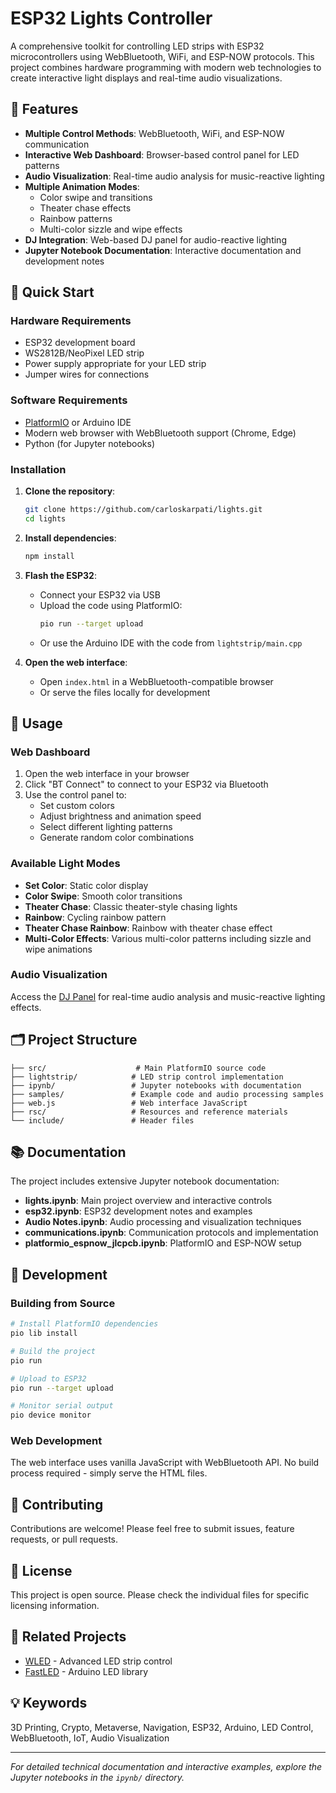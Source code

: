 # ESP32 Lights Controller

A comprehensive toolkit for controlling LED strips with ESP32 microcontrollers using WebBluetooth, WiFi, and ESP-NOW protocols. This project combines hardware programming with modern web technologies to create interactive light displays and real-time audio visualizations.

## 🌟 Features

- **Multiple Control Methods**: WebBluetooth, WiFi, and ESP-NOW communication
- **Interactive Web Dashboard**: Browser-based control panel for LED patterns
- **Audio Visualization**: Real-time audio analysis for music-reactive lighting
- **Multiple Animation Modes**: 
  - Color swipe and transitions
  - Theater chase effects
  - Rainbow patterns
  - Multi-color sizzle and wipe effects
- **DJ Integration**: Web-based DJ panel for audio-reactive lighting
- **Jupyter Notebook Documentation**: Interactive documentation and development notes

## 🚀 Quick Start

### Hardware Requirements

- ESP32 development board
- WS2812B/NeoPixel LED strip
- Power supply appropriate for your LED strip
- Jumper wires for connections

### Software Requirements

- [PlatformIO](https://platformio.org/) or Arduino IDE
- Modern web browser with WebBluetooth support (Chrome, Edge)
- Python (for Jupyter notebooks)

### Installation

1. **Clone the repository**:
   ```bash
   git clone https://github.com/carloskarpati/lights.git
   cd lights
   ```

2. **Install dependencies**:
   ```bash
   npm install
   ```

3. **Flash the ESP32**:
   - Connect your ESP32 via USB
   - Upload the code using PlatformIO:
     ```bash
     pio run --target upload
     ```
   - Or use the Arduino IDE with the code from `lightstrip/main.cpp`

4. **Open the web interface**:
   - Open `index.html` in a WebBluetooth-compatible browser
   - Or serve the files locally for development

## 📱 Usage

### Web Dashboard

1. Open the web interface in your browser
2. Click "BT Connect" to connect to your ESP32 via Bluetooth
3. Use the control panel to:
   - Set custom colors
   - Adjust brightness and animation speed
   - Select different lighting patterns
   - Generate random color combinations

### Available Light Modes

- **Set Color**: Static color display
- **Color Swipe**: Smooth color transitions
- **Theater Chase**: Classic theater-style chasing lights
- **Rainbow**: Cycling rainbow pattern
- **Theater Chase Rainbow**: Rainbow with theater chase effect
- **Multi-Color Effects**: Various multi-color patterns including sizzle and wipe animations

### Audio Visualization

Access the [DJ Panel](https://carlos-a-diez.com/music/dj.html) for real-time audio analysis and music-reactive lighting effects.

## 🗂️ Project Structure

```
├── src/                    # Main PlatformIO source code
├── lightstrip/            # LED strip control implementation
├── ipynb/                 # Jupyter notebooks with documentation
├── samples/               # Example code and audio processing samples
├── web.js                 # Web interface JavaScript
├── rsc/                   # Resources and reference materials
└── include/               # Header files
```

## 📚 Documentation

The project includes extensive Jupyter notebook documentation:

- **lights.ipynb**: Main project overview and interactive controls
- **esp32.ipynb**: ESP32 development notes and examples
- **Audio Notes.ipynb**: Audio processing and visualization techniques
- **communications.ipynb**: Communication protocols and implementation
- **platformio_espnow_jlcpcb.ipynb**: PlatformIO and ESP-NOW setup

## 🔧 Development

### Building from Source

```bash
# Install PlatformIO dependencies
pio lib install

# Build the project
pio run

# Upload to ESP32
pio run --target upload

# Monitor serial output
pio device monitor
```

### Web Development

The web interface uses vanilla JavaScript with WebBluetooth API. No build process required - simply serve the HTML files.

## 🤝 Contributing

Contributions are welcome! Please feel free to submit issues, feature requests, or pull requests.

## 📄 License

This project is open source. Please check the individual files for specific licensing information.

## 🔗 Related Projects

- [WLED](https://github.com/Aircoookie/WLED) - Advanced LED strip control
- [FastLED](https://github.com/FastLED/FastLED) - Arduino LED library

## 💡 Keywords

3D Printing, Crypto, Metaverse, Navigation, ESP32, Arduino, LED Control, WebBluetooth, IoT, Audio Visualization

---

*For detailed technical documentation and interactive examples, explore the Jupyter notebooks in the `ipynb/` directory.*